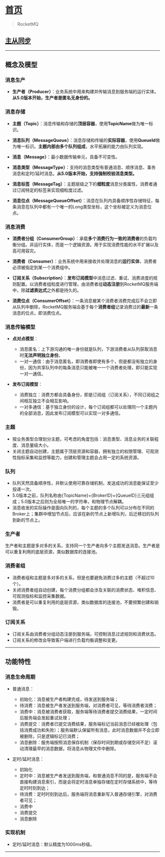 # [首页](/blog/)

> RocketMQ

## [主从同步](/rocketmq/ha)

***

## 概念及模型

### 消息生产

- **生产者（Producer）**：业务系统中用来构建并传输消息到服务端的运行实体。**从5.0版本开始，生产者是匿名无身份的。**

### 消息存储

- **主题（Topic）**：消息传输和存储的**顶层容器**，使用**TopicName**做为唯一标识。

- **消息队列（MessageQueue）**：消息存储和传输的**实际容器**，使用**QueueId**做为唯一标识。**主题内部由多个队列组成**，水平拓展的能力由队列实现。

- **消息（Message）**：最小数据传输单元，具备不可变性。

- **消息类型（MessageType）**：支持的消息类型有普通消息、顺序消息、事务消息和定时/延时消息。**从5.0版本开始，支持强制校验消息类型。**

- **消息标签（MessageTag）**：主题层级之下的**细粒度**消息分类属性，消费者通过订阅特定的标签来实现细粒度过滤。

- **消息位点（MessageQueueOffset）**：消息在队列内具备顺序性存储特征，每条消息在队列中都有一个唯一的Long类型坐标，这个坐标被定义为消息位点。

### 消息消费

- **消费者分组（ConsumerGroup）**：承载**多个消费行为一致的消费者**的负载均衡分组。非运行实体，而是一个逻辑资源。用于实现消费性能的水平扩展以及高可用容灾。

- **消费者（Consumer）**：业务系统中用来接收并处理消息的**运行实体**，消费者必须被指定到某一个消费组中。

- **订阅关系（Subscription）**：**发布订阅模型**中消息过滤、重试、消费进度的规则配置。以消费者组粒度进行管理，由消费者组**动态注册**到RocketMQ服务端中，除**过滤表达式**之外都是持久的。


- **消费位点（ConsumerOffset）**：一条消息被某个消费者消费完成后不会立即从队列中删除，RocketMQ服务端会基于每个**消费者组**记录消费过的**最新**一条消息的位点，即消费位点。

### 消息传输模型

- **点对点模型**：
  - 消息匿名：上下游沟通的唯一身份就是队列，下游消费者从队列获取消息时**无法声明独立身份**。
  - 一对一通信：由于消息匿名，即消费者即使有多个，但是都没有独立的身份，因为共享队列中的每条消息只能被唯一一个消费者处理，即只能实现一对一通信。

- **发布订阅模型**：
  - 消费独立：消费方都会具备身份，即是订阅组（订阅关系），不同订阅组之间相互独立不会相互影响。
  - 一对多通信：基于独立身份的设计，每个订阅组都可以处理同一个主题内的全部消息，因此发布订阅模型可以实现一对多通信。

###  主题

- 按业务类型合理划分主题，可考虑的角度包括：消息类型、消息业务的关联程度、消息量级大小。
- 关闭主题自动创建，主题属于顶层资源和容器，拥有独立的权限管理、可观测性指标采集和监控等能力，创建和管理主题会占用一定的系统资源。

### 队列

- 队列天然具备顺序性，并默认使用可靠存储机制，发送成功的消息能保证至少投递一次。
- 5.0版本之前，队列名称由{TopicName}+{BrokerID}+{QueueID}三元组组成；5.0版本之后则为全局唯一的字符串，和物理节点解耦。
- 消息收发的实际操作是面向队列的，每个主题的多个队列可以分布在不同的Broker上；集群中增加节点后，应该在新的节点上新增队列，后迁移旧的队列到新的节点上。

### 生产者

生产者和主题是多对多的关系，支持同一个生产者向多个主题发送消息。生产者是可以重复利用的底层资源，类似数据库的连接池。

### 消费者组

- 消费者组和主题是多对多的关系，但是也要避免消费过多的主题（不超过10个）。
- 关闭消费者组自动创建，每个消费分组都会涉及关联的消费状态、堆积信息、可观测指标和监控采集数据。
- 消费者是可以重复利用的底层资源，类似数据库的连接池，不要频繁创建和销毁。

### 订阅关系

- 订阅关系由消费者分组动态注册到服务端，可控制消息过滤规则和消费状态。
- 订阅关系的修改会导致客户端进行负载均衡调整和变更。

***

## 功能特性

### 消息生命周期

- 普通消息：
  - 初始化：消息被生产者构建完成，待发送到服务端；
  - 待消费：消息被生产者发送到服务端，对消费者可见，等待消费者消费；
  - 消费中：消息被消费者获取，服务端等待消费者提交消费结果，一定时间后服务端会发起重试处理；
  - 消费提交：消费者已提交消费结果，服务端标记当前消息已经被处理（包括消费成功和失败）；服务端默认保留所有消息，此时消息数据并不会立即被删除，只是逻辑标记已消费；
  - 消息删除：服务端按照消息保存机制（保存时间到期或存储空间不足）滚动清理最早的消息数据，将消息从物理文件中删除。

- 定时/延时消息：
  - 初始化
  - 定时中：消息被生产者发送到服务端，和普通消息不同的是，服务端不会直接构建消息索引，而是会将定时消息单独存储在定时存储系统中，等待定时时刻到达；
  - 待消费：定时时刻到达后，服务端将消息重新写入普通存储引擎，对消费者可见；
  - 消费中
  - 消费提交
  - 消息删除

### 实现机制

- 定时/延时消息：默认精度为1000ms秒级。

***